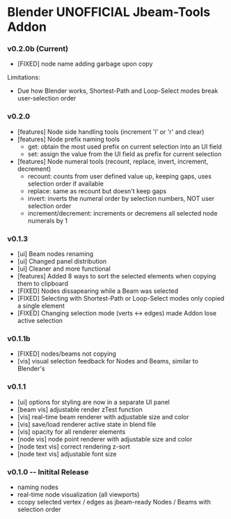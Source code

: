 # Blender UNOFFICIAL Jbeam-Tools Addon

### v0.2.0b (Current)
- [FIXED] node name adding garbage upon copy

Limitations:
- Due how Blender works, Shortest-Path and Loop-Select modes break user-selection order

### v0.2.0

- [features] Node side handling tools (increment 'l' or 'r' and clear)
- [features] Node prefix naming tools
  - get: obtain the most used prefix on current selection into an UI field
  - set: assign the value from the UI field as prefix for current selection
- [features] Node numeral tools (recount, replace, invert, increment, decrement)
  - recount: counts from user defined value up, keeping gaps, uses selection order if available
  - replace: same as recount but doesn't keep gaps
  - invert: inverts the numeral order by selection numbers, NOT user selection order
  - increment/decrement: increments or decremens all selected node numerals by 1

### v0.1.3
- [ui] Beam nodes renaming
- [ui] Changed panel distribution
- [ui] Cleaner and more functional
- [features] Added 8 ways to sort the selected elements when copying them to clipboard
- [FIXED] Nodes dissapearing while a Beam was selected
- [FIXED] Selecting with Shortest-Path or Loop-Select modes only copied a single element
- [FIXED] Changing selection mode (verts <-> edges) made Addon lose active selection

### v0.1.1b
- [FIXED] nodes/beams not copying 
- [vis] visual selection feedback for Nodes and Beams, similar to Blender's

### v0.1.1

- [ui] options for styling are now in a separate UI panel
- [beam vis] adjustable render zTest function
- [vis] real-time beam renderer with adjustable size and color
- [vis] save/load renderer active state in blend file
- [vis] opacity for all renderer elements
- [node vis] node point renderer with adjustable size and color
- [node text vis] correct rendering z-sort
- [node text vis] adjustable font size

### v0.1.0 -- Initital Release

- naming nodes
- real-time node visualization (all viewports)
- ccopy selected vertex / edges as jbeam-ready Nodes / Beams with selection order
